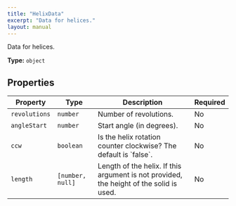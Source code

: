 ```yaml
---
title: "HelixData"
excerpt: "Data for helices."
layout: manual
---
```


Data for helices.



**Type:** `object`





## Properties

| Property | Type | Description | Required |
|----------|------|-------------|----------|
| `revolutions` |`number`| Number of revolutions. | No |
| `angleStart` |`number`| Start angle (in degrees). | No |
| `ccw` |`boolean`| Is the helix rotation counter clockwise? The default is &#x60;false&#x60;. | No |
| `length` |`[number, null]`| Length of the helix. If this argument is not provided, the height of the solid is used. | No |


